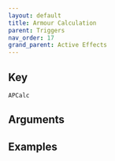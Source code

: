 ```yaml
---
layout: default
title: Armour Calculation
parent: Triggers
nav_order: 17
grand_parent: Active Effects
---
```

## Key

`APCalc`

## Arguments 

## Examples

